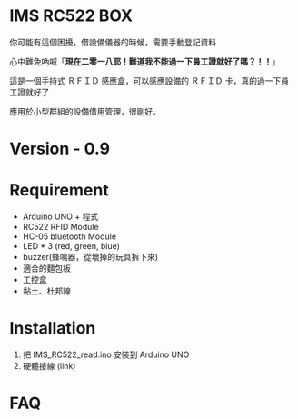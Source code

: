 # IMS RC522 BOX
你可能有這個困擾，借設備儀器的時候，需要手動登記資料

心中難免吶喊「**現在二零一八耶！難道我不能過一下員工證就好了嗎？！！**」

這是一個手持式 ＲＦＩＤ 感應盒，可以感應設備的 ＲＦＩＤ 卡，真的過一下員工證就好了

應用於小型群組的設備借用管理，很剛好。

# Version - 0.9
# Requirement
- Arduino UNO + 程式
- RC522 RFID Module
- HC-05 bluetooth Module
- LED * 3 (red, green, blue)
- buzzer(蜂鳴器，從壞掉的玩具拆下來)
- 適合的麵包板
- 工控盒
- 黏土、杜邦線

# Installation
1. 把 IMS_RC522_read.ino 安裝到 Arduino UNO
2. 硬體接線 (link)

# FAQ